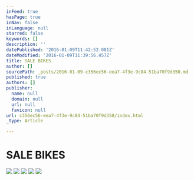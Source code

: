 ```yaml
---
inFeed: true
hasPage: true
inNav: false
inLanguage: null
starred: false
keywords: []
description: ''
datePublished: '2016-01-09T11:42:52.081Z'
dateModified: '2016-01-09T11:39:56.457Z'
title: SALE BIKES
author: []
sourcePath: _posts/2016-01-09-c356ec56-eea7-4f3e-9c84-51ba70f9d350.md
published: true
authors: []
publisher:
  name: null
  domain: null
  url: null
  favicon: null
url: c356ec56-eea7-4f3e-9c84-51ba70f9d350/index.html
_type: Article

---
```

# SALE BIKES
![](https://s3-us-west-2.amazonaws.com/the-grid-img/p/f3e9a109c734815cf464bf563e324136d7bf3963.png)
![](https://the-grid-user-content.s3-us-west-2.amazonaws.com/d0165844-d9b0-425b-ac2c-0115f6ae7589.png)
![](https://the-grid-user-content.s3-us-west-2.amazonaws.com/7e3300e1-e657-4542-a29e-804e28883018.png)
![](https://the-grid-user-content.s3-us-west-2.amazonaws.com/f8f9bb6d-8221-4429-9934-99995166ff6b.png)
![](https://the-grid-user-content.s3-us-west-2.amazonaws.com/0416250b-2c9b-4391-a8b4-2f193ca2e778.png)
